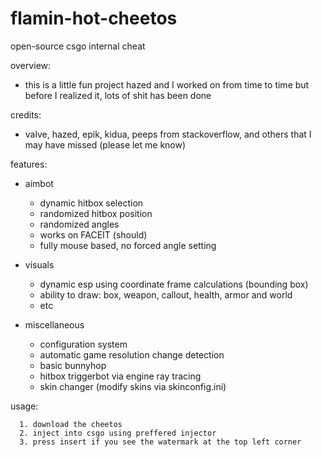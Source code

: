 # flamin-hot-cheetos
open-source csgo internal cheat

overview:

   - this is a little fun project hazed and I worked on from time to time but before I realized it, lots of shit has been done

credits:

   - valve, hazed, epik, kidua, peeps from stackoverflow, and others that I may have missed (please let me know)

features:

   - aimbot
      - dynamic hitbox selection
      - randomized hitbox position
      - randomized angles
      - works on FACEIT (should)
      - fully mouse based, no forced angle setting

   - visuals
      - dynamic esp using coordinate frame calculations (bounding box)
      - ability to draw: box, weapon, callout, health, armor and world
      - etc
    
   - miscellaneous
      - configuration system
      - automatic game resolution change detection
      - basic bunnyhop
      - hitbox triggerbot via engine ray tracing
      - skin changer (modify skins via skinconfig.ini)

usage:

      1. download the cheetos
      2. inject into csgo using preffered injector
      3. press insert if you see the watermark at the top left corner